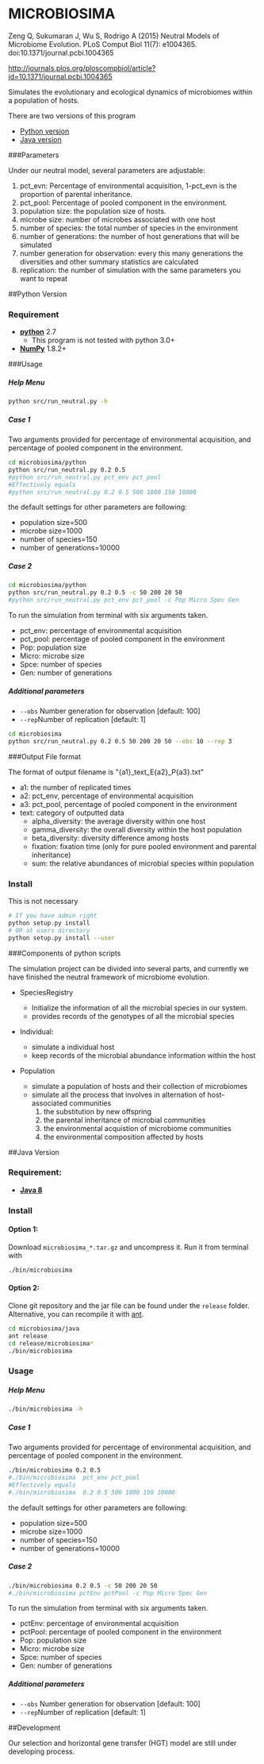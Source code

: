 # MICROBIOSIMA

Zeng Q, Sukumaran J, Wu S, Rodrigo A (2015) Neutral Models of Microbiome Evolution. PLoS Comput Biol 11(7): e1004365. doi:10.1371/journal.pcbi.1004365

http://journals.plos.org/ploscompbiol/article?id=10.1371/journal.pcbi.1004365

Simulates the evolutionary and ecological dynamics of microbiomes within a population of hosts.

There are two versions of this program
* [Python version](#python-version)
* [Java version](#java-version)

###Parameters

Under our neutral model, several parameters are adjustable:
  1. pct_evn: Percentage of environmental acquisition, 1-pct_evn is the proportion of parental inheritance.
  2. pct_pool: Percentage of pooled component in the environment.
  3. population size: the population size of hosts.
  4. microbe size: number of microbes associated with one host
  5. number of species: the total number of species in the environment
  6. number of generations: the number of host generations that will be simulated
  7. number generation for observation: every this many generations the diversities and other summary statistics are calculated
  8. replication: the number of simulation with the same parameters you want to repeat  

##Python Version
### Requirement
* [**python**](https://www.python.org/) 2.7
  * This program is not tested with python 3.0+
* [**NumPy**](http://www.numpy.org/) 1.8.2+



###Usage

##### Help Menu
```bash
python src/run_neutral.py -h
```

##### Case 1

Two arguments provided for percentage of environmental acquisition, and percentage of pooled component in the environment.
```bash
cd microbiosima/python
python src/run_neutral.py 0.2 0.5
#python src/run_neutral.py pct_env pct_pool
#Effectively equals
#python src/run_neutral.py 0.2 0.5 500 1000 150 10000
```
the default settings for other parameters are following:
  - population size=500
  - microbe size=1000
  - number of species=150
  - number of generations=10000

##### Case 2

```bash
cd microbiosima/python
python src/run_neutral.py 0.2 0.5 -c 50 200 20 50
#python src/run_neutral.py pct_env pct_pool -c Pop Micro Spec Gen
```
To run the simulation from terminal with six arguments taken.
- pct_env: percentage of environmental acquisition
- pct_pool: percentage of pooled component in the environment
- Pop: population size
- Micro: microbe size
- Spce: number of species
- Gen: number of generations



##### Additional parameters
  - `--obs` Number generation for observation [default: 100]
  - `--rep`Number of replication [default: 1]

```bash
cd microbiosima
python src/run_neutral.py 0.2 0.5 50 200 20 50 --obs 10 --rep 3
```

###Output File format

The format of output filename is "{a1}_text_E{a2}_P{a3}.txt"
- a1: the number of replicated times
- a2: pct_env, percentage of environmental acquisition
- a3: pct_pool, percentage of pooled component in the environment
- text: category of outputted data
  - alpha_diversity: the average diversity within one host
  - gamma_diversity: the overall diversity within the host population
  - beta_diversity: diversity difference among hosts
  - fixation: fixation time (only for pure pooled environment and parental inheritance)
  - sum: the relative abundances of microbial species within population


### Install
This is not necessary
```bash
# If you have admin right
python setup.py install
# OR at users directory
python setup.py install --user
```


###Components of python scripts

The simulation project can be divided into several parts, and currently we have
finished the neutral framework of microbiome evolution.

- SpeciesRegistry
  - Initialize the information of all the microbial species in our system.
  - provides records of the genotypes of all the microbial species


- Individual:
  - simulate a individual host
  - keep records of the microbial abundance information within the host


- Population
  - simulate a population of hosts and their collection of microbiomes
  - simulate all the process that involves in alternation of host-associated communities
    1. the substitution by new offspring
    2. the parental inheritance of microbial communities
    3. the environmental acquistion of microbiome communities
    4. the environmental composition affected by hosts



##Java Version
### Requirement:
   * [**Java 8**](https://www.java.com/)

### Install
#### Option 1:
Download `microbiosima_*.tar.gz` and uncompress it. Run it from terminal with
```bash
./bin/microbiosima
```

#### Option 2:
Clone git repository and the jar file can be found under the `release` folder.
Alternative, you can recompile it with [ant](http://ant.apache.org/).
```bash
cd microbiosima/java
ant release
cd release/microbiosima*
./bin/microbiosima
```


### Usage
##### Help Menu
```bash
./bin/microbiosima -h
```

##### Case 1

Two arguments provided for percentage of environmental acquisition, and percentage of pooled component in the environment.
```bash
./bin/microbiosima 0.2 0.5
#./bin/microbiosima  pct_env pct_pool
#Effectively equals
#./bin/microbiosima  0.2 0.5 500 1000 150 10000
```
the default settings for other parameters are following:
  - population size=500
  - microbe size=1000
  - number of species=150
  - number of generations=10000

##### Case 2

```bash
./bin/microbiosima 0.2 0.5 -c 50 200 20 50
#./bin/microbiosima pctEnv pctPool -c Pop Micro Spec Gen
```
To run the simulation from terminal with six arguments taken.
- pctEnv: percentage of environmental acquisition
- pctPool: percentage of pooled component in the environment
- Pop: population size
- Micro: microbe size
- Spce: number of species
- Gen: number of generations



##### Additional parameters
  - `--obs` Number generation for observation [default: 100]
  - `--rep`Number of replication [default: 1]




##Development

Our selection and horizontal gene transfer (HGT) model are still under developing process.
